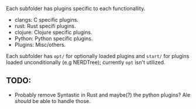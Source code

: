 Each subfolder has plugins specific to each functionallity. 

 - clangs: C specific plugins.
 - rust: Rust specifi plugins.
 - clojure: Clojure specific plugins.
 - Python: Python specific plugins.
 - Plugins: Misc/others.

Each subfolder has `opt/` for optionally loaded plugins and `start/` for plugins loaded unconditionally (e.g NERDTree); currently 
`opt` isn't utilized. 

TODO:
-----

 - Probably remove Syntastic in Rust and maybe(?) the python plugins? Ale *should* be able to handle those.

